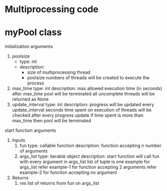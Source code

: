 # Multiprocessing code

# myPool class


initialization arguments
1. poolsize
	- type: int
	- description:
		- size of multiprocessing thread
		- poolsize numbers of threads will be created to execute the process
2. max_time
	type: int
	description:
		max allowed execution time (in seconds)
		after max_time pool will be terminated
		all uncomplete threads will be returned as None
3. update_interval
	type: int
	description:
		progress will be updated every update_interval seconds
		time spent on execution of threads will be checked after every progress update
			if time spent is more than max_time then pool will be terminated



start function arguments
1. Inputs
	1. fun
		type: callable function
		description:
			function accepting n number of arguments
	2. args_list
		type: iterable object
		description:
			start function will call fun with every argument in args_list
			list of tuple is one example for args_list
			refer example-1 for function accepting 2 arguments
			refer example-2 for function accepting no argument
2. Returns
	1. res
		list of returns from fun on args_list
